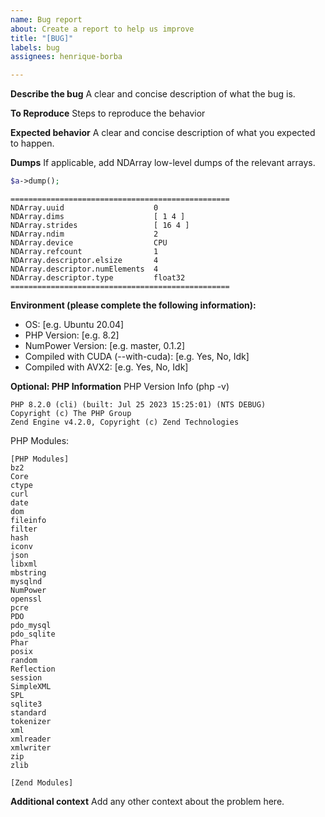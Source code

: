 ```yaml
---
name: Bug report
about: Create a report to help us improve
title: "[BUG]"
labels: bug
assignees: henrique-borba

---
```


**Describe the bug**
A clear and concise description of what the bug is.

**To Reproduce**
Steps to reproduce the behavior

**Expected behavior**
A clear and concise description of what you expected to happen.

**Dumps**
If applicable, add NDArray low-level dumps of the relevant arrays. 

```php
$a->dump();
```
```
=================================================
NDArray.uuid                    0
NDArray.dims                    [ 1 4 ]
NDArray.strides                 [ 16 4 ]
NDArray.ndim                    2
NDArray.device                  CPU
NDArray.refcount                1
NDArray.descriptor.elsize       4
NDArray.descriptor.numElements  4
NDArray.descriptor.type         float32
=================================================
```

**Environment (please complete the following information):**
 - OS: [e.g. Ubuntu 20.04]
 - PHP Version: [e.g. 8.2]
 - NumPower Version: [e.g. master, 0.1.2]
 - Compiled with CUDA (--with-cuda): [e.g. Yes, No, Idk]
 - Compiled with AVX2: [e.g. Yes, No, Idk]

**Optional: PHP Information**
PHP Version Info (php -v)
```
PHP 8.2.0 (cli) (built: Jul 25 2023 15:25:01) (NTS DEBUG)
Copyright (c) The PHP Group
Zend Engine v4.2.0, Copyright (c) Zend Technologies
```
PHP Modules:
```
[PHP Modules]
bz2
Core
ctype
curl
date
dom
fileinfo
filter
hash
iconv
json
libxml
mbstring
mysqlnd
NumPower
openssl
pcre
PDO
pdo_mysql
pdo_sqlite
Phar
posix
random
Reflection
session
SimpleXML
SPL
sqlite3
standard
tokenizer
xml
xmlreader
xmlwriter
zip
zlib

[Zend Modules]
```

**Additional context**
Add any other context about the problem here.
